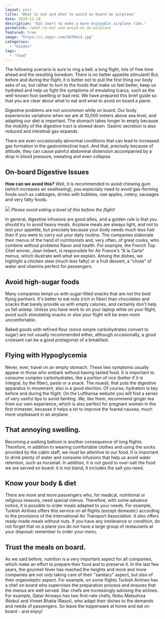 ```yaml
---
layout: post
title: "What to eat and what to avoid on board an airplane"
date: 2020-11-10
description: "Eat smart to make a more enjoyable airplane ride."
permalink: /what-to-eat-and-avoid-on-an-airplane
featured: true
image: "https://i.imgur.com/bO76kzX.jpg"
categories: 
  - "Guides"
tags:
  - "food"
---
```


The following scenario is sure to ring a bell: a long flight, lots of free time ahead and the resulting boredom. There is no better appetite stimulant! But, before and during the flight, it is better not to pull the first thing our body asks of us, but rather to turn to the foods that make us feel better, keep us hydrated and help us fight the symptoms of emulating Icarus, such as the well-known foot swelling or bad rest. We have prepared this brief guide so that you are clear about what to eat and what to avoid on board a plane.

Digestive problems are not uncommon while on board. Our body experiences variations when we are at 10,000 meters above sea level, and adapting our diet is important. The stomach takes longer to empty because the mobility of the digestive tract is slowed down.  Gastric secretion is also reduced and intestinal gas expands. 

There are even occasionally abnormal conditions that can lead to increased gas formation in the gastrointestinal tract. And that, precisely because of altitude, they can cause painful abdominal distension accompanied by a drop in blood pressure, sweating and even collapse. 

## On-board Digestive Issues

**How can we avoid this?** Well, it is recommended to avoid chewing gum (which increases air swallowing), you especiialy need to avoid gas-forming foods such as cabbages, drinks with bubbles, raw apples, celery, sausages and very fatty foods.

![](https://i.imgur.com/EXpv5QT.jpg)
*Please avoid eating a bowl of this before the flight!*

In general, digestive infusions are good allies, and a golden rule is that you should try to avoid heavy meals. Airplane meals are always light, and not to test your appetite, but precisely because your body needs much less fuel than if you were to carry out your daily routine. The companies elaborate their menus of the hand of nutritionists and, very often, of great cooks, who combine without problems flavor and health. For example, the French Top Chef winner, Jean Imbert, is responsible for Air France's "A la Carte" menus, which illustrate well what we explain. Among the dishes, we highlight a chicken stew (much less fatty) or a fruit dessert, a "chute" of water and vitamins perfect for passengers.

## Avoid high-sugar foods

Many companies tempt us with sugar-filled snacks that are not the best flying partners. It's better to eat nuts (rich in fiber) than chocolates and snacks that barely provide us with empty calories, and certainly don't help us fall asleep.  Unless you have work to on your laptop while on your flight, avoid such stimulating snacks or else your flight will be even more uncomfortable.
 
Baked goods with refined flour (since simple carbohydrates convert to sugar) are not usually recommended either, although occasionally, a good croissant can be a good protagonist of a breakfast.

## Flying with Hypoglycemia

Never, ever, travel on an empty stomach. These two symptoms usually appear in those who embark without having tasted food. It is important to consume complex carbohydrates, like a portion of rice (better if it is integral, by the fiber), paste or a snack. The muesli, that puts the digestive apparatus in movement, also is a good election. Of course, hydration is key before and during the flight. On the Lufthansa website you will find a series of very useful tips to avoid fainting. We, like them, recommend ginger tea from our own experience, which is also perfect for pregnant women in the first trimester, because it helps a lot to improve the feared nausea, much more unpleasant in an airplane.

## That annoying swelling.

Becoming a walking balloon is another consequence of long flights. Therefore, in addition to wearing comfortable clothes and using the socks provided by the cabin staff, we must be attentive to our food. It is important to drink plenty of water and consume infusions that help us avoid water retention, such as horsetail. In addition, it is not good to over-salt the food we are served on board: it is not bland, it includes the salt you need.

## Know your body & diet

There are more and more passengers who, for medical, nutritional or religious reasons, need special menus. Therefore, with some advance notice, it is possible to order meals adapted to your needs. For example, Turkish Airlines offers this service on all flights (except domestic) according to the provisions of the International Air Transport Association. It also offers ready-made meals without nuts. If you have any intolerance or condition, do not forget that on a plane you do not have a large group of restaurants at your disposal: remember to order your menu.

## Trust the meals on board. 

As we said before, nutrition is a very important aspect for all companies, which make an effort to prepare their food and to preserve it. In the last few years, the gourmet fever has reached the heights and more and more companies are not only taking care of their "sanitary" aspect, but also of their organoleptic aspect. For example, on some flights Turkish Airlines has a chef on board who supervises the preparation process and ensures that the menus are well served. Star chefs are increasingly advising the airlines. For example, Qatar Airways has two first-rate chefs, Nobu Matsuhisa (Nobu) and Vineet Bhatia (Rasoi), who adapt their dishes to the demands and needs of passengers.  So leave the tupperware at home and eat on board - and enjoy!
